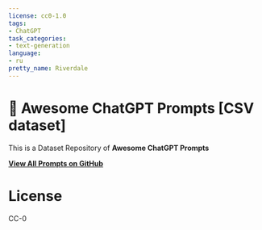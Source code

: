 ```yaml
---
license: cc0-1.0
tags:
- ChatGPT
task_categories:
- text-generation
language:
- ru
pretty_name: Riverdale
---
```

<p align="center"><h1>🧠 Awesome ChatGPT Prompts [CSV dataset]</h1></p>

This is a Dataset Repository of **Awesome ChatGPT Prompts**

**[View All Prompts on GitHub](https://github.com/f/awesome-chatgpt-prompts)**

# License

CC-0